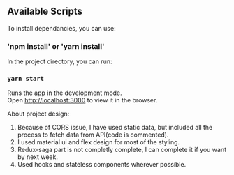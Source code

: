 ## Available Scripts

To install dependancies, you can use:
### 'npm install' or 'yarn install'


In the project directory, you can run:

### `yarn start`

Runs the app in the development mode.\
Open [http://localhost:3000](http://localhost:3000) to view it in the browser.


About project design:
1. Because of CORS issue, I have used static data, but included all the process to fetch data from API(code is commented).
2. I used material ui and flex design for most of the styling.
3. Redux-saga part is not completly complete, I can complete it if you want by next week.
4. Used hooks and stateless components wherever possible.

